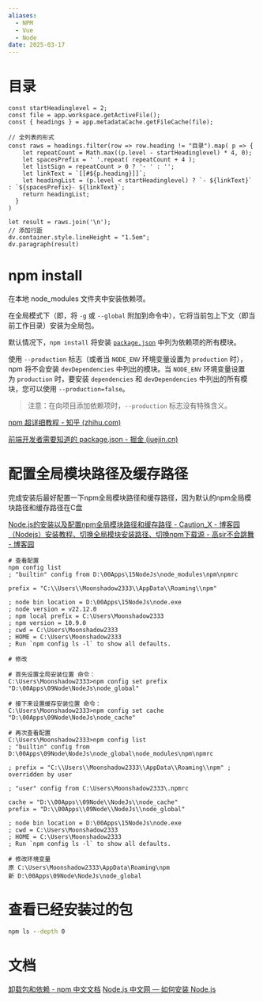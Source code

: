 ```yaml
---
aliases:
  - NPM
  - Vue
  - Node
date: 2025-03-17
---
```


# 目录

```dataviewjs
const startHeadinglevel = 2;
const file = app.workspace.getActiveFile();
const { headings } = app.metadataCache.getFileCache(file);
 
// 全列表的形式
const raws = headings.filter(row => row.heading != "目录").map( p => {
    let repeatCount = Math.max((p.level - startHeadinglevel) * 4, 0);
    let spacesPrefix = ' '.repeat( repeatCount + 4 );
    let listSign = repeatCount > 0 ? '- ' : '';
    let linkText = `[[#${p.heading}]]`;
    let headingList = (p.level < startHeadinglevel) ? `- ${linkText}` : `${spacesPrefix}- ${linkText}`;
    return headingList;
  }
)
 
let result = raws.join('\n');
// 添加行距
dv.container.style.lineHeight = "1.5em";
dv.paragraph(result)
```

# npm install

在本地 node_modules 文件夹中安装依赖项。

在全局模式下（即，将 `-g` 或 `--global` 附加到命令中），它将当前包上下文（即当前工作目录）安装为全局包。

默认情况下，`npm install` 将安装 [`package.json`](https://nodejs.cn/npm/cli/v6/commands/npm-install/##8f47a3c27ce24f8ba12683bc8c450434) 中列为依赖项的所有模块。

使用 `--production` 标志（或者当 `NODE_ENV` 环境变量设置为 `production` 时），npm 将不会安装 `devDependencies` 中列出的模块。当 `NODE_ENV` 环境变量设置为 `production` 时，要安装 `dependencies` 和 `devDependencies` 中列出的所有模块，您可以使用 `--production=false`。

> 注意：在向项目添加依赖项时，`--production` 标志没有特殊含义。

[npm 超详细教程 - 知乎 (zhihu.com)](https://zhuanlan.zhihu.com/p/258080852)

[前端开发者需要知道的 package.json - 掘金 (juejin.cn)](https://juejin.cn/post/6969454249411837965)

# 配置全局模块路径及缓存路径

完成安装后最好配置一下npm全局模块路径和缓存路径，因为默认的npm全局模块路径和缓存路径在C盘

[Node.js的安装以及配置npm全局模块路径和缓存路径 - Caution_X - 博客园](https://www.cnblogs.com/cautx/p/17324367.html)
[（Nodejs）安装教程、切换全局模块安装路径、切换npm下载源 - 高sir不会跳舞 - 博客园](https://www.cnblogs.com/haoran5544/p/18059171)

```
# 查看配置
npm config list
; "builtin" config from D:\00Apps\15NodeJs\node_modules\npm\npmrc

prefix = "C:\\Users\\Moonshadow2333\\AppData\\Roaming\\npm"

; node bin location = D:\00Apps\15NodeJs\node.exe
; node version = v22.12.0
; npm local prefix = C:\Users\Moonshadow2333
; npm version = 10.9.0
; cwd = C:\Users\Moonshadow2333
; HOME = C:\Users\Moonshadow2333
; Run `npm config ls -l` to show all defaults.

# 修改

# 首先设置全局安装位置 命令：
C:\Users\Moonshadow2333>npm config set prefix "D:\00Apps\09Node\NodeJs\node_global"

# 接下来设置缓存安装位置 命令：
C:\Users\Moonshadow2333>npm config set cache "D:\00Apps\09Node\NodeJs\node_cache"

# 再次查看配置
C:\Users\Moonshadow2333>npm config list
; "builtin" config from D:\00Apps\09Node\NodeJs\node_global\node_modules\npm\npmrc

; prefix = "C:\\Users\\Moonshadow2333\\AppData\\Roaming\\npm" ; overridden by user

; "user" config from C:\Users\Moonshadow2333\.npmrc

cache = "D:\\00Apps\\09Node\\NodeJs\\node_cache"
prefix = "D:\\00Apps\\09Node\\NodeJs\\node_global"

; node bin location = D:\00Apps\15NodeJs\node.exe
; cwd = C:\Users\Moonshadow2333
; HOME = C:\Users\Moonshadow2333
; Run `npm config ls -l` to show all defaults.

# 修改环境变量
原 C:\Users\Moonshadow2333\AppData\Roaming\npm
新 D:\00Apps\09Node\NodeJs\node_global
```

# 查看已经安装过的包

```cmd
npm ls --depth 0
```

# 文档

[卸载包和依赖 - npm 中文文档](https://nodejs.cn/npm/packages-and-modules/getting-packages-from-the-registry/uninstalling-packages-and-dependencies/)
[Node.js 中文网 — 如何安装 Node.js](https://nodejs.cn/en/learn/getting-started/how-to-install-nodejs)